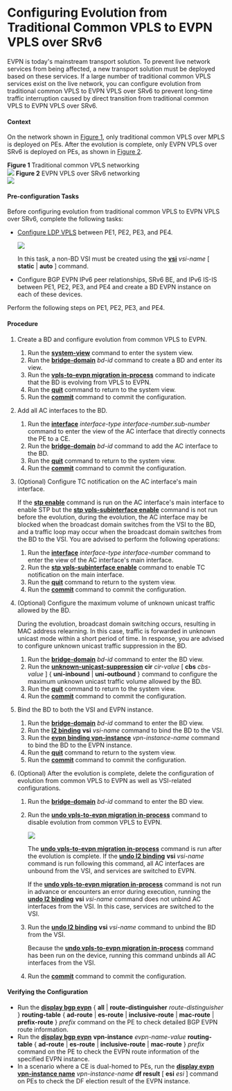 Configuring Evolution from Traditional Common VPLS to EVPN VPLS over SRv6
=========================================================================

EVPN is today's mainstream transport solution. To prevent live network services from being affected, a new transport solution must be deployed based on these services. If a large number of traditional common VPLS services exist on the live network, you can configure evolution from traditional common VPLS to EVPN VPLS over SRv6 to prevent long-time traffic interruption caused by direct transition from traditional common VPLS to EVPN VPLS over SRv6.

#### Context

On the network shown in [Figure 1](#EN-US_TASK_0000001554738650__fig15171018161210), only traditional common VPLS over MPLS is deployed on PEs. After the evolution is complete, only EVPN VPLS over SRv6 is deployed on PEs, as shown in [Figure 2](#EN-US_TASK_0000001554738650__fig117910434294).

**Figure 1** Traditional common VPLS networking  
![](figure/en-us_image_0000001605080753.png)
**Figure 2** EVPN VPLS over SRv6 networking  
![](figure/en-us_image_0000001554640988.png)

#### Pre-configuration Tasks

Before configuring evolution from traditional common VPLS to EVPN VPLS over SRv6, complete the following tasks:

* [Configure LDP VPLS](dc_vrp_vpls_cfg_5003.html) between PE1, PE2, PE3, and PE4.
  
  ![](../../../../public_sys-resources/note_3.0-en-us.png) 
  
  In this task, a non-BD VSI must be created using the [**vsi**](cmdqueryname=vsi) *vsi-name* [ **static** | **auto** ] command.
* Configure BGP EVPN IPv6 peer relationships, SRv6 BE, and IPv6 IS-IS between PE1, PE2, PE3, and PE4 and create a BD EVPN instance on each of these devices.

Perform the following steps on PE1, PE2, PE3, and PE4.


#### Procedure

1. Create a BD and configure evolution from common VPLS to EVPN.
   1. Run the [**system-view**](cmdqueryname=system-view) command to enter the system view.
   2. Run the [**bridge-domain**](cmdqueryname=bridge-domain) *bd-id* command to create a BD and enter its view.
   3. Run the [**vpls-to-evpn migration in-process**](cmdqueryname=vpls-to-evpn+migration+in-process) command to indicate that the BD is evolving from VPLS to EVPN.
   4. Run the [**quit**](cmdqueryname=quit) command to return to the system view.
   5. Run the [**commit**](cmdqueryname=commit) command to commit the configuration.
2. Add all AC interfaces to the BD.
   1. Run the [**interface**](cmdqueryname=interface) *interface-type interface-number.sub-number* command to enter the view of the AC interface that directly connects the PE to a CE.
   2. Run the [**bridge-domain**](cmdqueryname=bridge-domain) *bd-id* command to add the AC interface to the BD.
   3. Run the [**quit**](cmdqueryname=quit) command to return to the system view.
   4. Run the [**commit**](cmdqueryname=commit) command to commit the configuration.
3. (Optional) Configure TC notification on the AC interface's main interface.
   
   
   
   If the [**stp enable**](cmdqueryname=stp+enable) command is run on the AC interface's main interface to enable STP but the [**stp vpls-subinterface enable**](cmdqueryname=stp+vpls-subinterface+enable) command is not run before the evolution, during the evolution, the AC interface may be blocked when the broadcast domain switches from the VSI to the BD, and a traffic loop may occur when the broadcast domain switches from the BD to the VSI. You are advised to perform the following operations:
   
   
   
   1. Run the [**interface**](cmdqueryname=interface) *interface-type interface-number* command to enter the view of the AC interface's main interface.
   2. Run the [**stp vpls-subinterface enable**](cmdqueryname=stp+vpls-subinterface+enable) command to enable TC notification on the main interface.
   3. Run the [**quit**](cmdqueryname=quit) command to return to the system view.
   4. Run the [**commit**](cmdqueryname=commit) command to commit the configuration.
4. (Optional) Configure the maximum volume of unknown unicast traffic allowed by the BD.
   
   
   
   During the evolution, broadcast domain switching occurs, resulting in MAC address relearning. In this case, traffic is forwarded in unknown unicast mode within a short period of time. In response, you are advised to configure unknown unicast traffic suppression in the BD.
   
   
   
   1. Run the [**bridge-domain**](cmdqueryname=bridge-domain) *bd-id* command to enter the BD view.
   2. Run the [**unknown-unicast-suppression**](cmdqueryname=unknown-unicast-suppression) **cir** *cir-value* [ **cbs** *cbs-value* ] { **uni-inbound** | **uni-outbound** } command to configure the maximum unknown unicast traffic volume allowed by the BD.
   3. Run the [**quit**](cmdqueryname=quit) command to return to the system view.
   4. Run the [**commit**](cmdqueryname=commit) command to commit the configuration.
5. Bind the BD to both the VSI and EVPN instance.
   1. Run the [**bridge-domain**](cmdqueryname=bridge-domain) *bd-id* command to enter the BD view.
   2. Run the [**l2 binding**](cmdqueryname=l2+binding) **vsi** *vsi-name* command to bind the BD to the VSI.
   3. Run the [**evpn binding vpn-instance**](cmdqueryname=evpn+binding+vpn-instance) *vpn-instance-name* command to bind the BD to the EVPN instance.
   4. Run the [**quit**](cmdqueryname=quit) command to return to the system view.
   5. Run the [**commit**](cmdqueryname=commit) command to commit the configuration.
6. (Optional) After the evolution is complete, delete the configuration of evolution from common VPLS to EVPN as well as VSI-related configurations.
   1. Run the [**bridge-domain**](cmdqueryname=bridge-domain) *bd-id* command to enter the BD view.
   2. Run the [**undo vpls-to-evpn migration in-process**](cmdqueryname=undo+vpls-to-evpn+migration+in-process) command to disable evolution from common VPLS to EVPN.
      
      ![](../../../../public_sys-resources/caution_3.0-en-us.png) 
      
      The [**undo vpls-to-evpn migration in-process**](cmdqueryname=undo+vpls-to-evpn+migration+in-process) command is run after the evolution is complete. If the [**undo l2 binding**](cmdqueryname=undo+l2+binding) **vsi** *vsi-name* command is run following this command, all AC interfaces are unbound from the VSI, and services are switched to EVPN.
      
      If the [**undo vpls-to-evpn migration in-process**](cmdqueryname=undo+vpls-to-evpn+migration+in-process) command is not run in advance or encounters an error during execution, running the [**undo l2 binding**](cmdqueryname=undo+l2+binding) **vsi** *vsi-name* command does not unbind AC interfaces from the VSI. In this case, services are switched to the VSI.
   3. Run the [**undo l2 binding**](cmdqueryname=undo+l2+binding) **vsi** *vsi-name* command to unbind the BD from the VSI.
      
      
      
      Because the [**undo vpls-to-evpn migration in-process**](cmdqueryname=undo+vpls-to-evpn+migration+in-process) command has been run on the device, running this command unbinds all AC interfaces from the VSI.
   4. Run the [**commit**](cmdqueryname=commit) command to commit the configuration.

#### Verifying the Configuration

* Run the [**display bgp evpn**](cmdqueryname=display+bgp+evpn) { **all** | **route-distinguisher** *route-distinguisher* } **routing-table** { **ad-route** | **es-route** | **inclusive-route** | **mac-route** | **prefix-route** } *prefix* command on the PE to check detailed BGP EVPN route information.
* Run the [**display bgp evpn**](cmdqueryname=display+bgp+evpn) **vpn-instance** *evpn-name-value* **routing-table** { **ad-route** | **es-route** | **inclusive-route** | **mac-route** } *prefix* command on the PE to check the EVPN route information of the specified EVPN instance.
* In a scenario where a CE is dual-homed to PEs, run the [**display evpn vpn-instance name**](cmdqueryname=display+evpn+vpn-instance+name) *vpn-instance-name* **df result** [ **esi** *esi* ] command on PEs to check the DF election result of the EVPN instance.